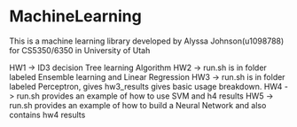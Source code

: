 # MachineLearning
This is a machine learning library developed by Alyssa Johnson(u1098788) for
CS5350/6350 in University of Utah

HW1 -> ID3 decision Tree learning Algorithm
HW2 -> run.sh is in folder labeled Ensemble learning and Linear Regression
HW3 -> run.sh is in folder labeled Perceptron, gives hw3_results gives basic usage breakdown. 
HW4 -> run.sh provides an example of how to use SVM and h4 results
HW5 -> run.sh provides an example of how to build a Neural Network and also contains hw4 results
